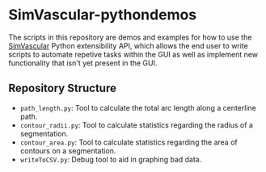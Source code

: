 # SimVascular-pythondemos

The scripts in this repository are demos and examples for how to use the [SimVascular](https://github.com/SimVascular/SimVascular/) Python extensibility API, which allows the end user to write scripts to automate repetive tasks within the GUI as well as implement new functionality that isn't yet present in the GUI.

## Repository Structure

- `path_length.py`: Tool to calculate the total arc length along a centerline path.
- `contour_radii.py`: Tool to calculate statistics regarding the radius of a segmentation.
- `contour_area.py`: Tool to calculate statistics regarding the area of contours on a segmentation.
- `writeToCSV.py`: Debug tool to aid in graphing bad data.